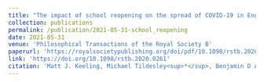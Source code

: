 ```yaml
---
title: "The impact of school reopening on the spread of COVID-19 in England"
collection: publications
permalink: /publication/2021-05-31-school_reopening
date: 2021-05-31
venue: 'Philosophical Transactions of the Royal Society B'
paperurl: 'https://royalsocietypublishing.org/doi/pdf/10.1098/rstb.2020.0261'
link: 'https://doi.org/10.1098/rstb.2020.0261'
citation: 'Matt J. Keeling, Michael Tildesley<sup>*</sup>, Benjamin D Atkins, Bridget Penman, Emma Southall, Glen Guyver-Fletcher, Alex Holmes, Hector McKimm, Erin Gorsich, <b>Edward M Hill</b><sup>*</sup>, Louise Dyson<sup>*</sup>. (2021). &quot;The impact of school reopening on the spread of COVID-19 in England.&quot; <i>Philosophical Transactions of the Royal Society B</i>, <b>376</b>(1829): 20200261. doi:10.1098/rstb.2020.0261.'
---
```

